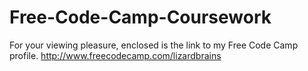 # Free-Code-Camp-Coursework
For your viewing pleasure, enclosed is the link to my Free Code Camp profile. 
http://www.freecodecamp.com/lizardbrains
